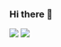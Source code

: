 ### Hi there 👋

<a href=https://velog.io/@ji-vvon target="_blank"><img src="https://img.shields.io/badge/Velog-20c997?style=flat-square&logo=Vimeo&logoColor=white"/></a>
<a href="https://www.notion.so/cbc8edc38cd34726a939aa5e06e0185c" target="_blank"><img src="https://img.shields.io/badge/Notion-000000?style=flat-square&logo=#000000&logoColor=FFFFFF"/></a>



<!--
**ji-vvon/ji-vvon** is a ✨ _special_ ✨ repository because its `README.md` (this file) appears on your GitHub profile.

Here are some ideas to get you started:

- 🔭 I’m currently working on ...
- 🌱 I’m currently learning ...
- 👯 I’m looking to collaborate on ...
- 🤔 I’m looking for help with ...
- 💬 Ask me about ...
- 📫 How to reach me: ...
- 😄 Pronouns: ...
- ⚡ Fun fact: ...
-->

